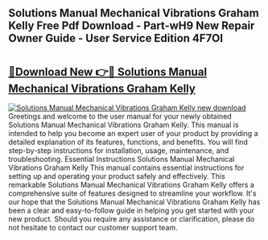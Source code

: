 ## Solutions Manual Mechanical Vibrations Graham Kelly Free Pdf Download - Part-wH9 New Repair Owner Guide - User Service Edition 4F7OI

# <h2><a href="http://bc71614.oget.top/?id=Solutions+Manual+Mechanical+Vibrations+Graham+Kelly">🔗Download New 👉🔴 Solutions Manual Mechanical Vibrations Graham Kelly</a></h2>

[![Solutions Manual Mechanical Vibrations Graham Kelly new download](https://i.imgur.com/5g1atiW.png)](http://bc71614.oget.top/?id=Solutions+Manual+Mechanical+Vibrations+Graham+Kelly)
Greetings and welcome to the user manual for your newly obtained Solutions Manual Mechanical Vibrations Graham Kelly. This manual is intended to help you become an expert user of your product by providing a detailed explanation of its features, functions, and benefits. You will find step-by-step instructions for installation, usage, maintenance, and troubleshooting. Essential Instructions Solutions Manual Mechanical Vibrations Graham Kelly This manual contains essential instructions for setting up and operating your product safely and effectively. This remarkable Solutions Manual Mechanical Vibrations Graham Kelly offers a comprehensive suite of features designed to streamline your workflow. It's our hope that the Solutions Manual Mechanical Vibrations Graham Kelly has been a clear and easy-to-follow guide in helping you get started with your new product. Should you require any assistance or clarification, please do not hesitate to contact our customer support team.
